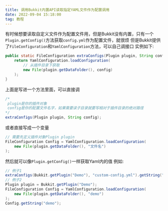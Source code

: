```yaml
---
title: 调用Bukkit内置API读取指定YAML文件作为配置调用
date: 2022-09-04 15:18:00
tag: 教程
---
```

有时候想要读取自定义文件作为配置文件用，但是Bukkit没有内置，只有一个`Plugin.getConfig()`方法获取`config.yml`作为配置文件，就很烦
但是Bukkit提供了`FileConfiguration`和`YamlConfiguration`方法，可以自己调接口
实例如下:

```java
public static FileConfiguration extraConfigs(Plugin plugin, String config) {
    return YamlConfiguration.loadConfiguration(
        // 从插件目录下获取
        new File(plugin.getDataFolder(), config)
    );
}
```

上面是写进一个方法里面，可以直接调

```java
/*
 plugin是你的插件对象
 config是你的配置文件名字，如果需要读子目录就要写相对于插件目录的绝对路径
*/
extraConfigs(Plugin plugin, String config);
```

或者直接写成一个变量

```java
// 需要先定义插件对象Plugin plugin
FileConfiguration Config = YamlConfiguration.loadConfiguration(
    new File(plugin.getDataFolder(), "文件名")
);
```

然后就可以像`Plugin.getConfig()`一样获取Yaml内的值
例如:

```java
// 例子1
extraConfigs(Bukkit.getPlugin("Demo"), "custom-config.yml").getString("demo");
// 例子2
Plugin plugin = Bukkit.getPlugin("Demo");
FileConfiguration Config = YamlConfiguration.loadConfiguration(
    new File(plugin.getDataFolder(), "demo")
);
Config.getString("demo");
```